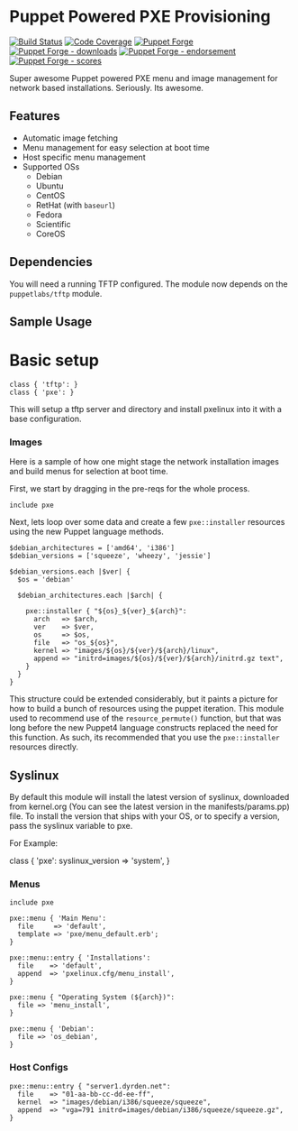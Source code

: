 # Puppet Powered PXE Provisioning

[![Build Status](https://travis-ci.org/voxpupuli/puppet-pxe.png?branch=master)](https://travis-ci.org/voxpupuli/puppet-pxe)
[![Code Coverage](https://coveralls.io/repos/github/voxpupuli/puppet-pxe/badge.svg?branch=master)](https://coveralls.io/github/voxpupuli/puppet-pxe)
[![Puppet Forge](https://img.shields.io/puppetforge/v/puppet/pxe.svg)](https://forge.puppetlabs.com/puppet/pxe)
[![Puppet Forge - downloads](https://img.shields.io/puppetforge/dt/puppet/pxe.svg)](https://forge.puppetlabs.com/puppet/pxe)
[![Puppet Forge - endorsement](https://img.shields.io/puppetforge/e/puppet/pxe.svg)](https://forge.puppetlabs.com/puppet/pxe)
[![Puppet Forge - scores](https://img.shields.io/puppetforge/f/puppet/pxe.svg)](https://forge.puppetlabs.com/puppet/pxe)

Super awesome Puppet powered PXE menu and image management for network based
installations.  Seriously.  Its awesome.

Features
--------
  * Automatic image fetching
  * Menu management for easy selection at boot time
  * Host specific menu management
  * Supported OSs
    * Debian
    * Ubuntu
    * CentOS
    * RetHat (with `baseurl`)
    * Fedora
    * Scientific
    * CoreOS

Dependencies
---

You will need a running TFTP configured.  The module now depends on the
`puppetlabs/tftp` module.

## Sample Usage

# Basic setup

```Puppet
class { 'tftp': }
class { 'pxe': }
```

This will setup a tftp server and directory and install pxelinux into it with a
base configuration.

### Images

Here is a sample of how one might stage the network installation images and
build menus for selection at boot time.

First, we start by dragging in the pre-reqs for the whole process.

```Puppet
include pxe
```

Next, lets loop over some data and create a few `pxe::installer` resources
using the new Puppet language methods.

```Puppet
$debian_architectures = ['amd64', 'i386']
$debian_versions = ['squeeze', 'wheezy', 'jessie']

$debian_versions.each |$ver| {
  $os = 'debian'

  $debian_architectures.each |$arch| {

    pxe::installer { "${os}_${ver}_${arch}":
      arch   => $arch,
      ver    => $ver,
      os     => $os,
      file   => "os_${os}",
      kernel => "images/${os}/${ver}/${arch}/linux",
      append => "initrd=images/${os}/${ver}/${arch}/initrd.gz text",
    }
  }
}
```

This structure could be extended considerably, but it paints a picture for how
to build a bunch of resources using the puppet iteration.  This module used to
recommend use of the `resource_permute()` function, but that was long before
the new Puppet4 language constructs replaced the need for this function.  As
such, its recommended that you use the `pxe::installer` resources directly.

## Syslinux

By default this module will install the latest version of syslinux, downloaded
from kernel.org (You can see the latest version in the manifests/params.pp)
file.  To install the version that ships with your OS, or to specify a version,
pass the syslinux variable to pxe.

For Example:

class { 'pxe':
  syslinux_version => 'system',
}

### Menus

```Puppet
include pxe

pxe::menu { 'Main Menu':
  file     => 'default',
  template => 'pxe/menu_default.erb';
}

pxe::menu::entry { 'Installations':
  file    => 'default',
  append  => 'pxelinux.cfg/menu_install',
}

pxe::menu { "Operating System (${arch})":
  file => 'menu_install',
}

pxe::menu { 'Debian':
  file => 'os_debian',
}
```

### Host Configs

```Puppet
pxe::menu::entry { "server1.dyrden.net":
  file    => "01-aa-bb-cc-dd-ee-ff",
  kernel  => "images/debian/i386/squeeze/squeeze",
  append  => "vga=791 initrd=images/debian/i386/squeeze/squeeze.gz",
}
```
